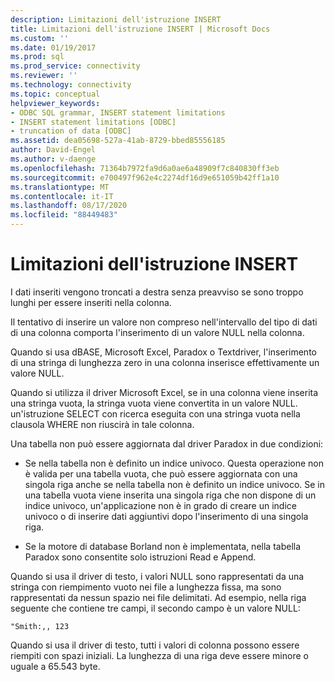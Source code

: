 ```yaml
---
description: Limitazioni dell'istruzione INSERT
title: Limitazioni dell'istruzione INSERT | Microsoft Docs
ms.custom: ''
ms.date: 01/19/2017
ms.prod: sql
ms.prod_service: connectivity
ms.reviewer: ''
ms.technology: connectivity
ms.topic: conceptual
helpviewer_keywords:
- ODBC SQL grammar, INSERT statement limitations
- INSERT statement limitations [ODBC]
- truncation of data [ODBC]
ms.assetid: dea05698-527a-41ab-8729-bbed85556185
author: David-Engel
ms.author: v-daenge
ms.openlocfilehash: 71364b7972fa9d6a0ae6a48909f7c840830ff3eb
ms.sourcegitcommit: e700497f962e4c2274df16d9e651059b42ff1a10
ms.translationtype: MT
ms.contentlocale: it-IT
ms.lasthandoff: 08/17/2020
ms.locfileid: "88449483"
---
```

# <a name="insert-statement-limitations"></a>Limitazioni dell'istruzione INSERT
I dati inseriti vengono troncati a destra senza preavviso se sono troppo lunghi per essere inseriti nella colonna.  
  
 Il tentativo di inserire un valore non compreso nell'intervallo del tipo di dati di una colonna comporta l'inserimento di un valore NULL nella colonna.  
  
 Quando si usa dBASE, Microsoft Excel, Paradox o Textdriver, l'inserimento di una stringa di lunghezza zero in una colonna inserisce effettivamente un valore NULL.  
  
 Quando si utilizza il driver Microsoft Excel, se in una colonna viene inserita una stringa vuota, la stringa vuota viene convertita in un valore NULL. un'istruzione SELECT con ricerca eseguita con una stringa vuota nella clausola WHERE non riuscirà in tale colonna.  
  
 Una tabella non può essere aggiornata dal driver Paradox in due condizioni:  
  
-   Se nella tabella non è definito un indice univoco. Questa operazione non è valida per una tabella vuota, che può essere aggiornata con una singola riga anche se nella tabella non è definito un indice univoco. Se in una tabella vuota viene inserita una singola riga che non dispone di un indice univoco, un'applicazione non è in grado di creare un indice univoco o di inserire dati aggiuntivi dopo l'inserimento di una singola riga.  
  
-   Se la motore di database Borland non è implementata, nella tabella Paradox sono consentite solo istruzioni Read e Append.  
  
 Quando si usa il driver di testo, i valori NULL sono rappresentati da una stringa con riempimento vuoto nei file a lunghezza fissa, ma sono rappresentati da nessun spazio nei file delimitati. Ad esempio, nella riga seguente che contiene tre campi, il secondo campo è un valore NULL:  
  
```  
"Smith:,, 123  
```  
  
 Quando si usa il driver di testo, tutti i valori di colonna possono essere riempiti con spazi iniziali. La lunghezza di una riga deve essere minore o uguale a 65.543 byte.
